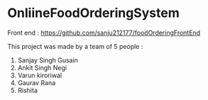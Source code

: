 # OnliineFoodOrderingSystem


Front end :
https://github.com/sanju212177/foodOrderingFrontEnd

This project was made by a team of 5 people :
1. Sanjay Singh Gusain
2. Ankit Singh Negi
3. Varun kiroriwal
4. Gaurav Rana
5. Rishita
